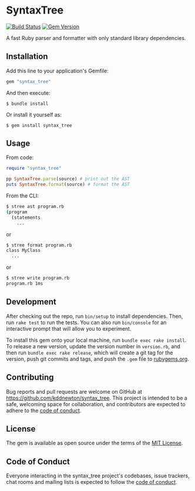 # SyntaxTree

[![Build Status](https://github.com/kddnewton/syntax_tree/workflows/Main/badge.svg)](https://github.com/kddnewton/syntax_tree/actions)
[![Gem Version](https://img.shields.io/gem/v/syntax_tree.svg)](https://rubygems.org/gems/syntax_tree)

A fast Ruby parser and formatter with only standard library dependencies.

## Installation

Add this line to your application's Gemfile:

```ruby
gem "syntax_tree"
```

And then execute:

    $ bundle install

Or install it yourself as:

    $ gem install syntax_tree

## Usage

From code:

```ruby
require "syntax_tree"

pp SyntaxTree.parse(source) # print out the AST
puts SyntaxTree.format(source) # format the AST
```

From the CLI:

```sh
$ stree ast program.rb
(program
  (statements
    ...
```

or

```sh
$ stree format program.rb
class MyClass
  ...
```

or

```sh
$ stree write program.rb
program.rb 1ms
```

## Development

After checking out the repo, run `bin/setup` to install dependencies. Then, run `rake test` to run the tests. You can also run `bin/console` for an interactive prompt that will allow you to experiment.

To install this gem onto your local machine, run `bundle exec rake install`. To release a new version, update the version number in `version.rb`, and then run `bundle exec rake release`, which will create a git tag for the version, push git commits and tags, and push the `.gem` file to [rubygems.org](https://rubygems.org).

## Contributing

Bug reports and pull requests are welcome on GitHub at https://github.com/kddnewton/syntax_tree. This project is intended to be a safe, welcoming space for collaboration, and contributors are expected to adhere to the [code of conduct](https://github.com/kddnewton/syntax_tree/blob/main/CODE_OF_CONDUCT.md).

## License

The gem is available as open source under the terms of the [MIT License](https://opensource.org/licenses/MIT).

## Code of Conduct

Everyone interacting in the syntax_tree project's codebases, issue trackers, chat rooms and mailing lists is expected to follow the [code of conduct](https://github.com/kddnewton/syntax_tree/blob/main/CODE_OF_CONDUCT.md).

